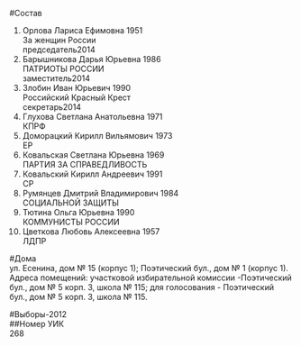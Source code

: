 #Состав  
1. Орлова Лариса Ефимовна 1951  
    За женщин России  
    председатель2014  
2. Барышникова Дарья Юрьевна 1986  
    ПАТРИОТЫ РОССИИ  
    заместитель2014  
3. Злобин Иван Юрьевич 1990  
    Российский Красный Крест  
    секретарь2014  
4. Глухова Светлана Анатольевна 1971  
    КПРФ  
5. Доморацкий Кирилл Вильямович 1973  
    ЕР  
6. Ковальская Светлана Юрьевна 1969  
    ПАРТИЯ ЗА СПРАВЕДЛИВОСТЬ  
7. Ковальский Кирилл Андреевич 1991  
    СР  
8. Румянцев Дмитрий Владимирович 1984  
    СОЦИАЛЬНОЙ ЗАЩИТЫ  
9. Тютина Ольга Юрьевна 1990  
    КОММУНИСТЫ РОССИИ  
10. Цветкова Любовь Алексеевна 1957  
    ЛДПР  
  
#Дома  
ул. Есенина, дом № 15 (корпус 1); Поэтический бул., дом № 1 (корпус 1). Адреса помещений: участковой избирательной комиссии -Поэтический бул., дом № 5 корп. 3, школа № 115; для голосования - Поэтический бул., дом № 5 корп. 3, школа № 115.  
  
#Выборы-2012  
##Номер УИК  
268  
